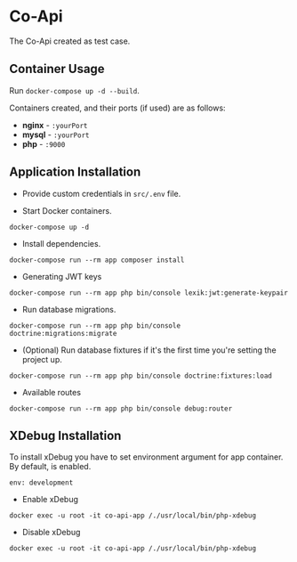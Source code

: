# Co-Api

The Co-Api created as test case.

## Container Usage

Run `docker-compose up -d --build`.

Containers created, and their ports (if used) are as follows:

- **nginx** - `:yourPort`
- **mysql** - `:yourPort`
- **php** - `:9000`

## Application Installation
- Provide custom credentials in `src/.env` file.

- Start Docker containers.
```
docker-compose up -d
```

- Install dependencies.
```
docker-compose run --rm app composer install
```

- Generating JWT keys
```
docker-compose run --rm app php bin/console lexik:jwt:generate-keypair
```

- Run database migrations.
```
docker-compose run --rm app php bin/console doctrine:migrations:migrate
```

- (Optional) Run database fixtures if it's the first time you're setting the project up.
```
docker-compose run --rm app php bin/console doctrine:fixtures:load
```

- Available routes
```
docker-compose run --rm app php bin/console debug:router
```

## XDebug Installation
To install xDebug you have to set environment argument for app container. By default, is enabled.
```
env: development
```

- Enable xDebug
```
docker exec -u root -it co-api-app /./usr/local/bin/php-xdebug
```

- Disable xDebug
```
docker exec -u root -it co-api-app /./usr/local/bin/php-xdebug
```

